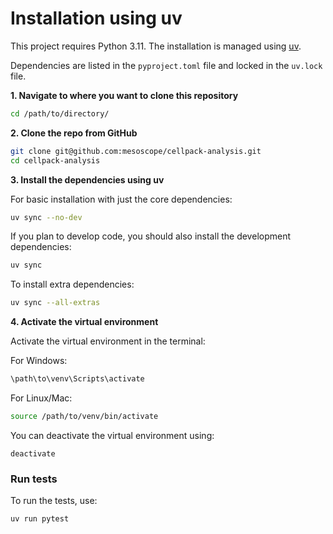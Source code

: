 # Installation using uv
This project requires Python 3.11. The installation is managed using [uv](https://docs.astral.sh/uv/).

Dependencies are listed in the `pyproject.toml` file and locked in the `uv.lock` file.

**1. Navigate to where you want to clone this repository**

```bash
cd /path/to/directory/
```

**2. Clone the repo from GitHub**

```bash
git clone git@github.com:mesoscope/cellpack-analysis.git
cd cellpack-analysis
```

**3. Install the dependencies using uv**

For basic installation with just the core dependencies:

```bash
uv sync --no-dev
```

If you plan to develop code, you should also install the development dependencies:

```bash
uv sync
```

To install extra dependencies:

```bash
uv sync --all-extras
```

**4. Activate the virtual environment**

Activate the virtual environment in the terminal:

For Windows:

```powershell
\path\to\venv\Scripts\activate
```

For Linux/Mac:

```bash
source /path/to/venv/bin/activate
```

You can deactivate the virtual environment using:

```
deactivate
```

### Run tests
To run the tests, use:

```bash
uv run pytest
```
